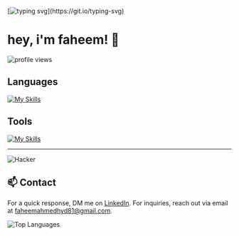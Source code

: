 [![typing svg](https://readme-typing-svg.demolab.com?font=fira+code&pause=1000&random=false&width=435&lines=welcome+to+my+profile!)](https://git.io/typing-svg)

# hey, i'm faheem! 👋

<p align="left">
  <img src="https://komarev.com/ghpvc/?username=faheeemm&color=gray&style=flat-square" alt="profile views">
</p>


## Languages

[![My Skills](https://skillicons.dev/icons?i=python,c,cpp,java)](https://skillicons.dev)


## Tools
 
[![My Skills](https://skillicons.dev/icons?i=bootstrap,git,github,html,css,linux,notion,ps,pr,py,powershell,ubuntu,twitter,vscode,windows,linkedin,gmail,discord,autocad)](https://skillicons.dev)

---
![Hacker](https://i.giphy.com/media/YQitE4YNQNahy/giphy.webp)
## 📫 Contact

For a quick response, DM me on [LinkedIn](https://www.linkedin.com/in/faheeem/). For inquiries, reach out via email at faheemahmedhyd81@gmail.com.

![Top Languages](https://github-readme-stats.vercel.app/api/top-langs/?username=faheeemm&layout=compact)
